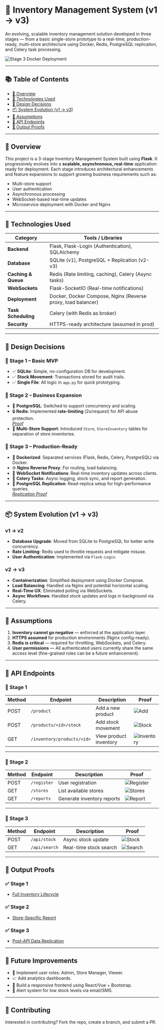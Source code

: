 # 🏬 Inventory Management System (v1 → v3)

An evolving, scalable inventory management solution developed in three stages — from a basic single-store prototype to a real-time, production-ready, multi-store architecture using Docker, Redis, PostgreSQL replication, and Celery task processing.

![Stage 3 Docker Deployment](./Stage%203/Output/Docker/Docker.png)

---

## 📚 Table of Contents

- [🚀 Overview](#-overview)
- [🧩 Technologies Used](#-technologies-used)
- [🧠 Design Decisions](#-design-decisions)
- [📦 System Evolution (v1 → v3)](#-system-evolution-v1--v3)
- [🔐 Assumptions](#-assumptions)
- [📡 API Endpoints](#-api-endpoints)
- [📸 Output Proofs](#-output-proofs)

---

## 🚀 Overview

This project is a 3-stage Inventory Management System built using **Flask**. It progressively evolves into a **scalable, asynchronous, real-time** application ready for deployment. Each stage introduces architectural enhancements and feature expansions to support growing business requirements such as:

- Multi-store support  
- User authentication  
- Asynchronous processing  
- WebSocket-based real-time updates  
- Microservice deployment with Docker and Nginx  

---

## 🧩 Technologies Used

| Category            | Tools / Libraries                             |
|---------------------|-----------------------------------------------|
| **Backend**         | Flask, Flask-Login (Authentication), SQLAlchemy |
| **Database**        | SQLite (v1), PostgreSQL + Replication (v2-v3) |
| **Caching & Queue** | Redis (Rate limiting, caching), Celery (Async tasks) |
| **WebSockets**      | Flask-SocketIO (Real-time notifications)      |
| **Deployment**      | Docker, Docker Compose, Nginx (Reverse proxy, load balancer) |
| **Task Scheduling** | Celery (with Redis as broker)                 |
| **Security**        | HTTPS-ready architecture (assumed in prod)    |

---

## 🧠 Design Decisions

### 🔹 Stage 1 – Basic MVP
- ✅ **SQLite**: Simple, no-configuration DB for development.
- ✅ **Stock Movement**: Transactions stored for audit trails.
- ✅ **Single File**: All logic in `app.py` for quick prototyping.

### 🔹 Stage 2 – Business Expansion
- 🔄 **PostgreSQL**: Switched to support concurrency and scaling.
- 🔒 **Redis**: Implemented **rate-limiting** (2s/request) for API abuse protection.  
  *[Proof](./Stage%202/Output/Checking%20Throttling.png)*
- 🏪 **Multi-Store Support**: Introduced `Store`, `StoreInventory` tables for separation of store inventories.

### 🔹 Stage 3 – Production-Ready
- 🐳 **Dockerized**: Separated services (Flask, Redis, Celery, PostgreSQL) via Docker.
- 🌐 **Nginx Reverse Proxy**: For routing, load balancing.
- 📡 **WebSocket Notifications**: Real-time inventory updates across clients.
- 🧠 **Celery Tasks**: Async logging, stock sync, and report generation.
- 🔁 **PostgreSQL Replication**: Read-replica setup for high-performance queries.  
  *[Replication Proof](./Stage%203/Output/Database/data%20replicating.png)*

---

## 📦 System Evolution (v1 → v3)

### v1 → v2
- **Database Upgrade**: Moved from SQLite to PostgreSQL for better write concurrency.
- **Rate Limiting**: Redis used to throttle requests and mitigate misuse.
- **User Authentication**: Implemented via `Flask-Login`.

### v2 → v3
- **Containerization**: Simplified deployment using Docker Compose.
- **Load Balancing**: Handled via Nginx and potential horizontal scaling.
- **Real-Time UX**: Eliminated polling via WebSockets.
- **Async Workflows**: Handled stock updates and logs in background via Celery.

---

## 🔐 Assumptions

1. **Inventory cannot go negative** — enforced at the application layer.
2. **HTTPS assumed** for production environments (Nginx config-ready).
3. **Redis is critical** — required for throttling, WebSockets, and Celery.
4. **User permissions** — All authenticated users currently share the same access level (fine-grained roles can be a future enhancement).

---

## 📡 API Endpoints

### 📍 Stage 1

| Method | Endpoint                        | Description                  | Proof |
|--------|----------------------------------|------------------------------|-------|
| POST   | `/product`                      | Add a new product            | ![Add](./Stage%201/Output%20Images/Adding%20Product.png) |
| POST   | `/products/<id>/stock`          | Add stock movement           | ![Stock](./Stage%201/Output%20Images/Updating%20Product%20Movement.png) |
| GET    | `/inventory/products/<id>`      | View product inventory       | ![Inventory](./Stage%201/Output%20Images/View%20Inventory.png) |

---

### 📍 Stage 2

| Method | Endpoint        | Description              | Proof |
|--------|------------------|--------------------------|-------|
| POST   | `/register`     | User registration         | ![Register](./Stage%202/Output/Register%20User.png) |
| GET    | `/stores`       | List available stores     | ![Stores](./Stage%202/Output/View%20Stores.png) |
| GET    | `/reports`      | Generate inventory reports | ![Report](./Stage%202/Output/View%20Report%20By%20Date.png) |

---

### 📍 Stage 3

| Method | Endpoint        | Description              | Proof |
|--------|------------------|--------------------------|-------|
| POST   | `/api/stock`     | Async stock update        | ![Stock](./Stage%203/Output/Postman/Input%20Stock.png) |
| GET    | `/api/search`    | Real-time stock search    | ![Search](./Stage%203/Output/Postman/Searching%20Stock.png) |

---

## 📸 Output Proofs

### ✅ Stage 1
- [Full Inventory Lifecycle](./Stage%201/Output%20Images/View%20Inventory%20After%20Updating.png)

### ✅ Stage 2
- [Store-Specific Report](./Stage%202/Output/View%20Report%20By%20Store%20id.png)

### ✅ Stage 3
- [Post-API Data Replication](./Stage%203/Output/Database/After%20Api%20Data%20replicated.png)

---

## 🧭 Future Improvements

- 🔐 Implement user roles: Admin, Store Manager, Viewer.
- 📈 Add analytics dashboards.
- 📱 Build a responsive frontend using React/Vue + Bootstrap.
- 🚨 Alert system for low stock levels via email/SMS.

---

## 🙌 Contributing

Interested in contributing? Fork the repo, create a branch, and submit a PR.

